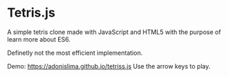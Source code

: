# Tetris.js
A simple tetris clone made with JavaScript and HTML5 with the purpose of learn more about ES6.

Definetly not the most efficient implementation.

Demo: https://adonislima.github.io/tetriss.js
Use the arrow keys to play.
